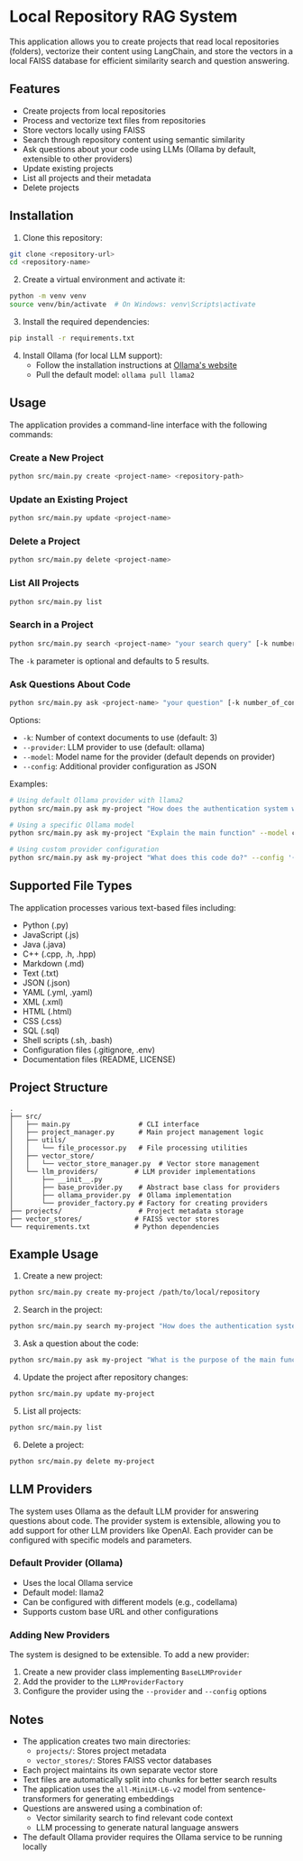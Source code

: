 # Local Repository RAG System

This application allows you to create projects that read local repositories (folders), vectorize their content using LangChain, and store the vectors in a local FAISS database for efficient similarity search and question answering.

## Features

- Create projects from local repositories
- Process and vectorize text files from repositories
- Store vectors locally using FAISS
- Search through repository content using semantic similarity
- Ask questions about your code using LLMs (Ollama by default, extensible to other providers)
- Update existing projects
- List all projects and their metadata
- Delete projects

## Installation

1. Clone this repository:
```bash
git clone <repository-url>
cd <repository-name>
```

2. Create a virtual environment and activate it:
```bash
python -m venv venv
source venv/bin/activate  # On Windows: venv\Scripts\activate
```

3. Install the required dependencies:
```bash
pip install -r requirements.txt
```

4. Install Ollama (for local LLM support):
   - Follow the installation instructions at [Ollama's website](https://ollama.ai)
   - Pull the default model: `ollama pull llama2`

## Usage

The application provides a command-line interface with the following commands:

### Create a New Project
```bash
python src/main.py create <project-name> <repository-path>
```

### Update an Existing Project
```bash
python src/main.py update <project-name>
```

### Delete a Project
```bash
python src/main.py delete <project-name>
```

### List All Projects
```bash
python src/main.py list
```

### Search in a Project
```bash
python src/main.py search <project-name> "your search query" [-k number_of_results]
```
The `-k` parameter is optional and defaults to 5 results.

### Ask Questions About Code
```bash
python src/main.py ask <project-name> "your question" [-k number_of_context_docs] [--provider provider_name] [--model model_name] [--config additional_config]
```
Options:
- `-k`: Number of context documents to use (default: 3)
- `--provider`: LLM provider to use (default: ollama)
- `--model`: Model name for the provider (default depends on provider)
- `--config`: Additional provider configuration as JSON

Examples:
```bash
# Using default Ollama provider with llama2
python src/main.py ask my-project "How does the authentication system work?"

# Using a specific Ollama model
python src/main.py ask my-project "Explain the main function" --model codellama

# Using custom provider configuration
python src/main.py ask my-project "What does this code do?" --config '{"temperature": 0.7}'
```

## Supported File Types

The application processes various text-based files including:
- Python (.py)
- JavaScript (.js)
- Java (.java)
- C++ (.cpp, .h, .hpp)
- Markdown (.md)
- Text (.txt)
- JSON (.json)
- YAML (.yml, .yaml)
- XML (.xml)
- HTML (.html)
- CSS (.css)
- SQL (.sql)
- Shell scripts (.sh, .bash)
- Configuration files (.gitignore, .env)
- Documentation files (README, LICENSE)

## Project Structure

```
.
├── src/
│   ├── main.py                 # CLI interface
│   ├── project_manager.py      # Main project management logic
│   ├── utils/
│   │   └── file_processor.py   # File processing utilities
│   ├── vector_store/
│   │   └── vector_store_manager.py  # Vector store management
│   └── llm_providers/         # LLM provider implementations
│       ├── __init__.py
│       ├── base_provider.py    # Abstract base class for providers
│       ├── ollama_provider.py  # Ollama implementation
│       └── provider_factory.py # Factory for creating providers
├── projects/                   # Project metadata storage
├── vector_stores/             # FAISS vector stores
└── requirements.txt           # Python dependencies
```

## Example Usage

1. Create a new project:
```bash
python src/main.py create my-project /path/to/local/repository
```

2. Search in the project:
```bash
python src/main.py search my-project "How does the authentication system work?"
```

3. Ask a question about the code:
```bash
python src/main.py ask my-project "What is the purpose of the main function?"
```

4. Update the project after repository changes:
```bash
python src/main.py update my-project
```

5. List all projects:
```bash
python src/main.py list
```

6. Delete a project:
```bash
python src/main.py delete my-project
```

## LLM Providers

The system uses Ollama as the default LLM provider for answering questions about code. The provider system is extensible, allowing you to add support for other LLM providers like OpenAI. Each provider can be configured with specific models and parameters.

### Default Provider (Ollama)
- Uses the local Ollama service
- Default model: llama2
- Can be configured with different models (e.g., codellama)
- Supports custom base URL and other configurations

### Adding New Providers
The system is designed to be extensible. To add a new provider:
1. Create a new provider class implementing `BaseLLMProvider`
2. Add the provider to the `LLMProviderFactory`
3. Configure the provider using the `--provider` and `--config` options

## Notes

- The application creates two main directories:
  - `projects/`: Stores project metadata
  - `vector_stores/`: Stores FAISS vector databases
- Each project maintains its own separate vector store
- Text files are automatically split into chunks for better search results
- The application uses the `all-MiniLM-L6-v2` model from sentence-transformers for generating embeddings
- Questions are answered using a combination of:
  - Vector similarity search to find relevant code context
  - LLM processing to generate natural language answers
- The default Ollama provider requires the Ollama service to be running locally

